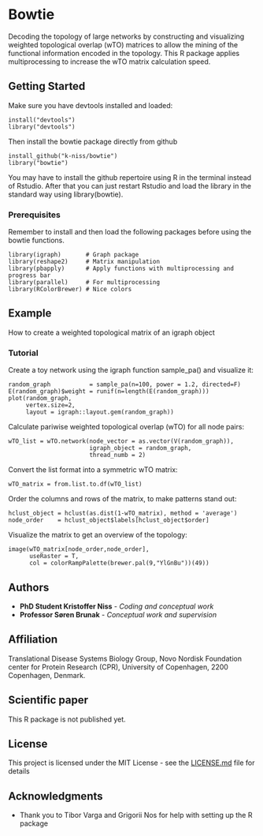 # Bowtie

Decoding the topology of large networks by constructing and visualizing weighted topological overlap (wTO) matrices to allow the mining of the functional information encoded in the topology. This R package applies multiprocessing to increase the wTO matrix calculation speed.

## Getting Started

Make sure you have devtools installed and loaded:
```
install("devtools")
library("devtools")
```

Then install the bowtie package directly from github
```
install_github("k-niss/bowtie")
library("bowtie")
```

You may have to install the github repertoire using R in the terminal instead of Rstudio. After that you can just restart Rstudio and load the library in the standard way using library(bowtie).

### Prerequisites

Remember to install and then load the following packages before using the bowtie functions.

```
library(igraph)       # Graph package
library(reshape2)     # Matrix manipulation
library(pbapply)      # Apply functions with multiprocessing and progress bar
library(parallel)     # For multiprocessing
library(RColorBrewer) # Nice colors
```

## Example

How to create a weighted topological matrix of an igraph object

### Tutorial

Create a toy network using the igraph function sample_pa() and visualize it:
```
random_graph           = sample_pa(n=100, power = 1.2, directed=F)
E(random_graph)$weight = runif(n=length(E(random_graph)))
plot(random_graph, 
     vertex.size=2, 
     layout = igraph::layout.gem(random_graph))
```


Calculate pariwise weighted topological overlap (wTO) for all node pairs:
```
wTO_list = wTO.network(node_vector = as.vector(V(random_graph)), 
                       igraph_object = random_graph, 
                       thread_numb = 2)
```


Convert the list format into a symmetric wTO matrix:
```
wTO_matrix = from.list.to.df(wTO_list)
```


Order the columns and rows of the matrix, to make patterns stand out:
```
hclust_object = hclust(as.dist(1-wTO_matrix), method = 'average')
node_order    = hclust_object$labels[hclust_object$order]
```


Visualize the matrix to get an overview of the topology:
```
image(wTO_matrix[node_order,node_order], 
      useRaster = T, 
      col = colorRampPalette(brewer.pal(9,"YlGnBu"))(49))
```

## Authors

* **PhD Student Kristoffer Niss** - *Coding and conceptual work* 
* **Professor Søren Brunak** - *Conceptual work and supervision* 

## Affiliation

Translational Disease Systems Biology Group, Novo Nordisk Foundation center for Protein Research (CPR), University of Copenhagen, 2200 Copenhagen, Denmark. 

## Scientific paper

This R package is not published yet. 

## License

This project is licensed under the MIT License - see the [LICENSE.md](LICENSE.md) file for details

## Acknowledgments

* Thank you to Tibor Varga and Grigorii Nos for help with setting up the R package
